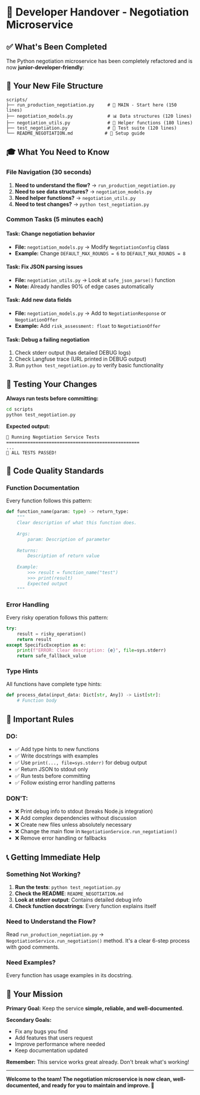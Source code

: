 # 🎯 Developer Handover - Negotiation Microservice

## ✅ What's Been Completed

The Python negotiation microservice has been completely refactored and is now **junior-developer-friendly**:


## 📁 Your New File Structure

```
scripts/
├── run_production_negotiation.py     # 🚀 MAIN - Start here (150 lines)
├── negotiation_models.py             # 📊 Data structures (120 lines)  
├── negotiation_utils.py              # 🔧 Helper functions (180 lines)
├── test_negotiation.py               # 🧪 Test suite (120 lines)
└── README_NEGOTIATION.md            # 📖 Setup guide
```

## 🎓 What You Need to Know

### **File Navigation (30 seconds)**
1. **Need to understand the flow?** → `run_production_negotiation.py`
2. **Need to see data structures?** → `negotiation_models.py`
3. **Need helper functions?** → `negotiation_utils.py`
4. **Need to test changes?** → `python test_negotiation.py`

### **Common Tasks (5 minutes each)**

#### **Task: Change negotiation behavior**
- **File:** `negotiation_models.py` → Modify `NegotiationConfig` class
- **Example:** Change `DEFAULT_MAX_ROUNDS = 6` to `DEFAULT_MAX_ROUNDS = 8`

#### **Task: Fix JSON parsing issues**
- **File:** `negotiation_utils.py` → Look at `safe_json_parse()` function  
- **Note:** Already handles 90% of edge cases automatically

#### **Task: Add new data fields**
- **File:** `negotiation_models.py` → Add to `NegotiationResponse` or `NegotiationOffer`
- **Example:** Add `risk_assessment: float` to `NegotiationOffer`

#### **Task: Debug a failing negotiation**
1. Check stderr output (has detailed DEBUG logs)
2. Check Langfuse trace (URL printed in DEBUG output)
3. Run `python test_negotiation.py` to verify basic functionality

## 🧪 Testing Your Changes

**Always run tests before committing:**
```bash
cd scripts
python test_negotiation.py
```

**Expected output:**
```
🧪 Running Negotiation Service Tests
==================================================
...
🎉 ALL TESTS PASSED!
```

## 🔧 Code Quality Standards

### **Function Documentation**
Every function follows this pattern:
```python
def function_name(param: type) -> return_type:
    """
    Clear description of what this function does.
    
    Args:
        param: Description of parameter
        
    Returns:
        Description of return value
        
    Example:
        >>> result = function_name("test")
        >>> print(result)
        Expected output
    """
```

### **Error Handling**
Every risky operation follows this pattern:
```python
try:
    result = risky_operation()
    return result
except SpecificException as e:
    print(f"ERROR: Clear description: {e}", file=sys.stderr)
    return safe_fallback_value
```

### **Type Hints**
All functions have complete type hints:
```python
def process_data(input_data: Dict[str, Any]) -> List[str]:
    # Function body
```

## 🚨 Important Rules

### **DO:**
- ✅ Add type hints to new functions
- ✅ Write docstrings with examples
- ✅ Use `print(..., file=sys.stderr)` for debug output
- ✅ Return JSON to stdout only
- ✅ Run tests before committing
- ✅ Follow existing error handling patterns

### **DON'T:**
- ❌ Print debug info to stdout (breaks Node.js integration)
- ❌ Add complex dependencies without discussion
- ❌ Create new files unless absolutely necessary
- ❌ Change the main flow in `NegotiationService.run_negotiation()`
- ❌ Remove error handling or fallbacks

## 📞 Getting Immediate Help

### **Something Not Working?**
1. **Run the tests**: `python test_negotiation.py`
2. **Check the README**: `README_NEGOTIATION.md`
3. **Look at stderr output**: Contains detailed debug info
4. **Check function docstrings**: Every function explains itself

### **Need to Understand the Flow?**
Read `run_production_negotiation.py` → `NegotiationService.run_negotiation()` method.
It's a clear 6-step process with good comments.

### **Need Examples?**
Every function has usage examples in its docstring.

## 🎯 Your Mission

**Primary Goal:** Keep the service **simple, reliable, and well-documented**.

**Secondary Goals:**
- Fix any bugs you find
- Add features that users request
- Improve performance where needed
- Keep documentation updated

**Remember:** This service works great already. Don't break what's working!

---

**Welcome to the team! The negotiation microservice is now clean, well-documented, and ready for you to maintain and improve. 🚀**
